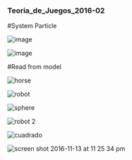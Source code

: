 ### Teoria_de_Juegos_2016-02

#System Particle


![image](https://cloud.githubusercontent.com/assets/8761157/20780521/9cad4852-b749-11e6-8ec6-efa317e7e7d8.png)

![image](https://cloud.githubusercontent.com/assets/8761157/20780555/e34531c6-b749-11e6-961f-5ff62815e364.png)


#Read from model

![horse](https://cloud.githubusercontent.com/assets/8761157/20253303/192259cc-a9f8-11e6-981e-15c8d0d79d75.png)

![robot](https://cloud.githubusercontent.com/assets/8761157/20253332/70bb4766-a9f8-11e6-9800-1add45a0c556.png)

![sphere](https://cloud.githubusercontent.com/assets/8761157/20253348/92d8e9de-a9f8-11e6-8bf1-abd3486af983.png)

![robot 2](https://cloud.githubusercontent.com/assets/8761157/20253446/791b11c4-a9f9-11e6-9ece-ee94bcd2e9b5.png)

![cuadrado](https://cloud.githubusercontent.com/assets/8761157/20253455/86cc8000-a9f9-11e6-9443-851ae3ce7766.png)


![screen shot 2016-11-13 at 11 25 34 pm](https://cloud.githubusercontent.com/assets/8761157/20253392/090d3d30-a9f9-11e6-9f50-602c430db605.png)



